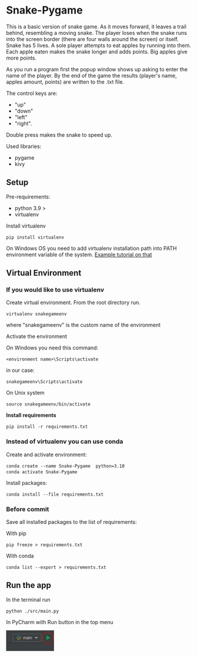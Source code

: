 # Snake-Pygame
This is a basic version of snake game. As it moves forward, it leaves a trail behind, resembling a moving snake.
The player loses when the snake runs into the screen border (there are four walls around the screen) or itself. Snake has 5 lives. 
A sole player attempts to eat apples by running into them. Each apple eaten makes the snake longer and adds points. Big apples give more points.

As you run a program first the popup window shows up asking to enter the name of the player. 
By the end of the game the results (player's name, apples amount, points) are written to the .txt file. 

The control keys are:
- "up"
- "down"
- "left"
- "right".

Double press makes the snake to speed up.

Used libraries:
- pygame
- kivy


## Setup

Pre-requirements:

* python 3.9 >
* virtualenv

Install virtualenv 

```shell
pip install virtualenv
```

On Windows OS you need to add virtualenv installation path into
PATH environment variable of the system.
[Example tutorial on that](https://linuxhint.com/activate-virtualenv-windows/)



## Virtual Environment

### If you would like to use **virtualenv**
Create virtual environment.
From the root directory run.

```shell
virtualenv snakegameenv
```

where "snakegameenv" is the custom name of the environment

Activate the environment

On Windows you need this command:

```shell
<environment name>\Scripts\activate
```

in our case:

```shell
snakegameenv\Scripts\activate
```

On Unix system

```shell
source snakegameenv/bin/activate
```

**Install requirements**

```shell
pip install -r requirements.txt
```

### Instead of virtualenv you can use **conda**

Create and activate environment:

```shell
conda create --name Snake-Pygame  python=3.10
conda activate Snake-Pygame
```

Install packages:

```shell
conda install --file requirements.txt
```

### Before commit 

Save all installed packages to the list of requirements:

With pip
```shell
pip freeze > requirements.txt
```

With conda

```shell
conda list --export > requirements.txt
```


## Run the app

In the terminal run

```shell
python ./src/main.py
```

In PyCharm with Run button in the top menu

![run_project.png.png](src/docs/run_project.png)